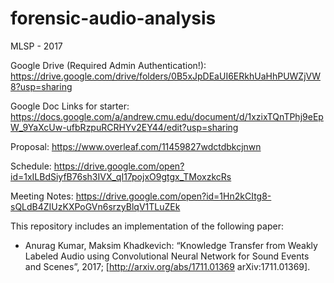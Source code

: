 # forensic-audio-analysis
MLSP - 2017

Google Drive (Required Admin Authentication!):
https://drive.google.com/drive/folders/0B5xJpDEaUI6ERkhUaHhPUWZjVW8?usp=sharing

Google Doc Links for starter:
https://docs.google.com/a/andrew.cmu.edu/document/d/1xzixTQnTPhj9eEpW_9YaXcUw-ufbRzpuRCRHYv2EY44/edit?usp=sharing

Proposal:
https://www.overleaf.com/11459827wdctdbkcjnwn

Schedule:
https://drive.google.com/open?id=1xILBdSiyfB76sh3IVX_qI17pojxO9gtgx_TMoxzkcRs

Meeting Notes:
https://drive.google.com/open?id=1Hn2kCItg8-sQLdB4ZIUzKXPoGVn6srzyBlqV1TLuZEk


This repository includes an implementation of the following paper:

* Anurag Kumar, Maksim Khadkevich: “Knowledge Transfer from Weakly Labeled Audio using Convolutional Neural Network for Sound Events and Scenes”, 2017; [http://arxiv.org/abs/1711.01369 arXiv:1711.01369].
